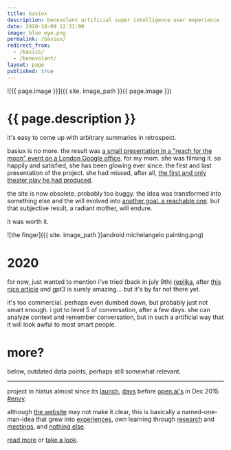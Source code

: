 ```yaml
---
title: basiux
description: benevolent artificial super intelligence user experience
date: 2020-10-09 12:31:00
image: blue eye.png
permalink: /basiux/
redirect_from:
  - /basics/
  - /benevolent/
layout: page
published: true
---
```


![{{ page.image }}]({{ site. image_path }}{{ page.image }})

# {{ page.description }}

it's easy to come up with arbitrary summaries in retrospect.

basiux is no more. the result was [a small presentation in a "reach for the moon" event on a London Google office](https://photos.app.goo.gl/DK74wJMQrUDRP2wS7). for my mom. she was filming it. so happily and satisfied, she has been glowing ever since. the first and last presentation of the project. she had missed, after all, [the first and only theater play he had produced](/proud).

the site is now obsolete. probably too buggy. the idea was transformed into something else and the will evolved into [another goal. a reachable one](/ahoxus). but that subjective result, a radiant mother, will endure.

it was worth it.

![the finger]({{ site. image_path }}android michelangelo painting.png)

# 2020

for now, just wanted to mention i've tried (back in july 9th) [replika](https://replika.ai), after [this nice article](https://www.theverge.com/2020/6/11/21287966/openai-commercial-product-text-generation-gpt-3-api-customers) and gpt3 is surely amazing... but it's by far not there yet.

it's too commercial. perhaps even dumbed down, but probably just not smart enough. i got to level 5 of conversation, after a few days. she can analyze context and remember conversation, but in such a artificial way that it will look awful to most smart people.

# more?

below, outdated data points, perhaps still somewhat relevant.

---

project in hiatus almost since its [launch](http://htmlpreview.github.io/?https://github.com/basiux/basiux.github.io/blob/76498bfeee42d1d458c1554bb00615254337eeff/index.html), [days](https://github.com/basiux/basiux.github.io/tree/76498bfeee42d1d458c1554bb00615254337eeff) before [open.ai's](https://blog.openai.com/introducing-openai/) in Dec 2015 [#envy](https://github.com/cauerego/cauerego.github.io/wiki/a-novel-about-the-other-novel).

although [the website](https://basiux.github.io) may not make it clear, this is basically a named-one-man-idea that grew into [experiences](https://www.quora.com/What-is-the-most-advanced-artificial-intelligence-in-a-video-game-in-history), own learning through [research](https://plus.google.com/collection/8JTrh) and [meetings](https://www.meetup.com/basiux-lisbon/), and [nothing else](http://cregox.net/talk/t/about-the-basiux-category/7683.html).

[read more](/talk/t/what-is-the-basiux/7675.html) or [take a look](https://basiux.github.io).
